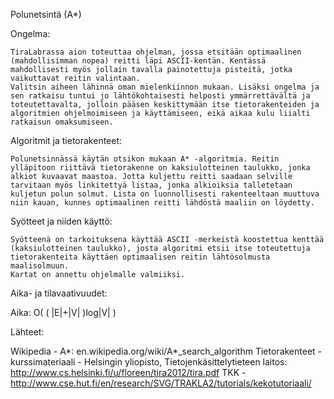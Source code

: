 Polunetsintä (A*)


Ongelma:

	TiraLabrassa aion toteuttaa ohjelman, jossa etsitään optimaalinen (mahdollisimman nopea) reitti läpi ASCII-kentän. Kentässä mahdollisesti myös jollain tavalla painotettuja pisteitä, jotka vaikuttavat reitin valintaan.
	Valitsin aiheen lähinnä oman mielenkiinnon mukaan. Lisäksi ongelma ja sen ratkaisu tuntui jo lähtökohtaisesti helposti ymmärrettävältä ja toteutettavalta, jolloin pääsen keskittymään itse tietorakenteiden ja algoritmien ohjelmoimiseen ja käyttämiseen, eikä aikaa kulu liialti ratkaisun omaksumiseen.


Algoritmit ja tietorakenteet:
	
	Polunetsinnässä käytän otsikon mukaan A* -algoritmia. Reitin ylläpitoon riittävä tietorakenne on kaksiulotteinen taulukko, jonka alkiot kuvaavat maastoa. Jotta kuljettu reitti saadaan selville tarvitaan myös linkitettyä listaa, jonka alkioiksia talletetaan kuljetun polun solmut. Lista on luonnollisesti rakenteeltaan muuttuva niin kauan, kunnes optimaalinen reitti lähdöstä maaliin on löydetty.


Syötteet ja niiden käyttö:

	Syötteenä on tarkoituksena käyttää ASCII -merkeistä koostettua kenttää (kaksiulotteinen taulukko), josta algoritmi etsii itse toteutettuja tietorakenteita käyttäen optimaalisen reitin lähtösolmusta maalisolmuun.
	Kartat on annettu ohjelmalle valmiiksi.


Aika- ja tilavaativuudet:

Aika: O( ( |E|+|V| )log|V| )

Lähteet:

Wikipedia - A*: en.wikipedia.org/wiki/A*_search_algorithm
Tietorakenteet -kurssimateriaali - Helsingin yliopisto, Tietojenkäsittelytieteen laitos: http://www.cs.helsinki.fi/u/floreen/tira2012/tira.pdf
TKK - http://www.cse.hut.fi/en/research/SVG/TRAKLA2/tutorials/kekotutoriaali/